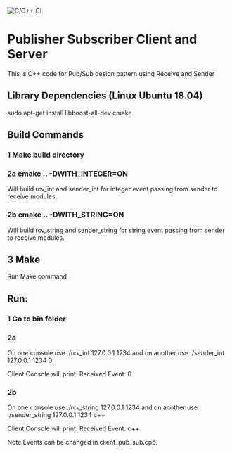 ![C/C++ CI](https://github.com/abhinema/pub_sub_client/workflows/C/C++%20CI/badge.svg?branch=master)

# Publisher Subscriber Client and Server
This is C++ code for Pub/Sub design pattern using Receive and Sender 

## Library Dependencies (Linux Ubuntu 18.04)
sudo apt-get install libboost-all-dev cmake

## Build Commands

### 1 Make build directory

### 2a cmake .. -DWITH_INTEGER=ON
Will build rcv_int and sender_int for integer event passing from sender to receive modules.

### 2b cmake .. -DWITH_STRING=ON
Will build rcv_string and sender_string for string event passing from sender to receive modules.

## 3 Make
Run Make command

## Run:
### 1 Go to bin folder

### 2a 
On one console use ./rcv_int 127.0.0.1 1234 
and on another use ./sender_int 127.0.0.1 1234 0

Client Console will print:  Received Event: 0

### 2b
On one console use ./rcv_string 127.0.0.1 1234 
and on another use ./sender_string 127.0.0.1 1234 c++

Client Console will print:  Received Event: c++

Note
Events can be changed in client_pub_sub.cpp.
